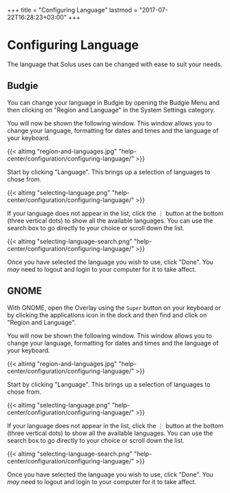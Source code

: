 +++
title = "Configuring Language"
lastmod = "2017-07-22T16:28:23+03:00"
+++
# Configuring Language

The language that Solus uses can be changed with ease to suit your needs.

## Budgie

You can change your language in Budgie by opening the Budgie Menu and then clicking on "Region and Language" in the System Settings category.

You will now be shown the following window.  This window allows you to change your language, formatting for dates and times and the language of your keyboard.

{{< altimg "region-and-languages.jpg" "help-center/configuration/configuring-language/" >}}

Start by clicking "Language". This brings up a selection of languages to chose from.

{{< altimg "selecting-language.png" "help-center/configuration/configuring-language/" >}}

If your language does not appear in the list, click the ⋮ button at the bottom (three vertical dots) to show all the available languages.  You can use the search box to go directly to your choice or scroll down the list.

{{< altimg "selecting-language-search.png" "help-center/configuration/configuring-language/" >}}

Once you have selected the language you wish to use, click "Done". You *may* need to logout and login to your computer for it to take affect.

## GNOME

With GNOME, open the Overlay using the `Super` button on your keyboard or by clicking the applications icon in the dock and then find and click on "Region and Language".

You will now be shown the following window.  This window allows you to change your language, formatting for dates and times and the language of your keyboard.

{{< altimg "region-and-languages.jpg" "help-center/configuration/configuring-language/" >}}

Start by clicking "Language". This brings up a selection of languages to chose from.

{{< altimg "selecting-language.png" "help-center/configuration/configuring-language/" >}}

If your language does not appear in the list, click the ⋮ button at the bottom (three vertical dots) to show all the available languages.  You can use the search box to go directly to your choice or scroll down the list.

{{< altimg "selecting-language-search.png" "help-center/configuration/configuring-language/" >}}

Once you have selected the language you wish to use, click "Done". You *may* need to logout and login to your computer for it to take affect.
